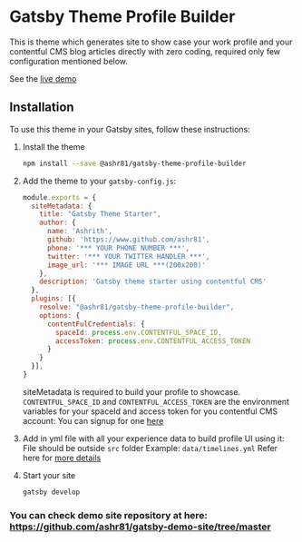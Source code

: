 # Gatsby Theme Profile Builder

This is theme which generates site to show case your work profile and your contentful CMS blog articles directly with zero coding, required only few configuration mentioned below.

See the [live demo](https://frosty-payne-d3021b.netlify.com/)

## Installation

To use this theme in your Gatsby sites, follow these instructions:

1.  Install the theme
    ```sh
    npm install --save @ashr81/gatsby-theme-profile-builder
    ```

2.  Add the theme to your `gatsby-config.js`:
    ```js
    module.exports = {
      siteMetadata: {
        title: "Gatsby Theme Starter",
        author: {
          name: 'Ashrith',
          github: 'https://www.github.com/ashr81',
          phone: '*** YOUR PHONE NUMBER ***',
          twitter: '*** YOUR TWITTER HANDLER ***',
          image_url: '*** IMAGE URL ***(200x200)'
        },
        description: 'Gatsby theme starter using contentful CMS'
      },
      plugins: [{
        resolve: "@ashr81/gatsby-theme-profile-builder",
        options: {
          contentFulCredentials: {
            spaceId: process.env.CONTENTFUL_SPACE_ID,
            accessToken: process.env.CONTENTFUL_ACCESS_TOKEN
          }
        }
      }],
    }

    ```
    siteMetadata is required to build your profile to showcase.
    `CONTENTFUL_SPACE_ID` and `CONTENTFUL_ACCESS_TOKEN` are the environment variables for your spaceId and access token for you contentful CMS account:
    You can signup for one [here](https://be.contentful.com/login)
3. Add in yml file with all your experience data to build profile UI using it:
    File should be outside `src` folder
    Example: `data/timelines.yml`
    Refer here for [more details](https://github.com/ashr81/gatsby-demo-site/tree/master/data)

4.  Start your site
    ```sh
    gatsby develop
    ```
### You can check demo site repository at here: https://github.com/ashr81/gatsby-demo-site/tree/master
